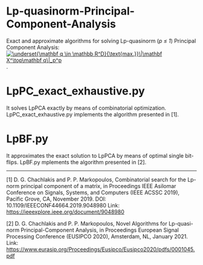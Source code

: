 # Lp-quasinorm-Principal-Component-Analysis
Exact and approximate algorithms for solving Lp-quasinorm (*p &le; 1*) Principal Component Analysis: <a href="https://www.codecogs.com/eqnedit.php?latex=\underset{\mathbf&space;q&space;\in&space;\mathbb&space;R^D}{\text{max.}}\|\mathbf&space;X^\top\mathbf&space;q\|_p^p" target="_blank"><img src="https://latex.codecogs.com/gif.latex?\underset{\mathbf&space;q&space;\in&space;\mathbb&space;R^D}{\text{max.}}\|\mathbf&space;X^\top\mathbf&space;q\|_p^p" title="\underset{\mathbf q \in \mathbb R^D}{\text{max.}}\|\mathbf X^\top\mathbf q\|_p^p" /></a>.

# LpPC_exact_exhaustive.py
It solves LpPCA exactly by means of combinatorial optimization. LpPC_exact_exhaustive.py implements the algorithm presented in [1].

# LpBF.py
It approximates the exact solution to LpPCA by means of optimal single bit-flips. LpBF.py mplements the algorithm presented in [2].

----------------------------
[1]  D. G. Chachlakis and P. P. Markopoulos, Combinatorial search for the Lp-norm principal component of a matrix, in Proceedings IEEE Asilomar Conference on Signals, Systems, and Computers (IEEE ACSSC 2019), Pacific Grove, CA, November 2019.
DOI: 10.1109/IEEECONF44664.2019.9048980
Link: https://ieeexplore.ieee.org/document/9048980

[2] D. G. Chachlakis and P. P. Markopoulos, Novel Algorithms for Lp-quasi-norm Principal-Component Analysis, in Proceedings European Signal Processing Conference (EUSIPCO 2020), Amsterdam, NL, January 2021. 
Link: https://www.eurasip.org/Proceedings/Eusipco/Eusipco2020/pdfs/0001045.pdf
